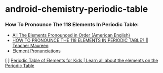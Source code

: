 # android-chemistry-periodic-table

### How To Pronounce The 118 Elements In Periodic Table:
- [All The Elements Pronounced in Order (American English)](https://youtu.be/MVut43EAQIA)
- [HOW TO PRONOUNCE THE 118 ELEMENTS IN PERIODIC TABLE? || Teacher Maureen](https://youtu.be/Vlxiw8Ujsxo)
- [Element Pronunciations](https://youtu.be/zRgvcc_DmN0)


[ ] [Periodic Table of Elements for Kids | Learn all about the elements on the Periodic Table](https://youtu.be/QgaphzFWDtw)